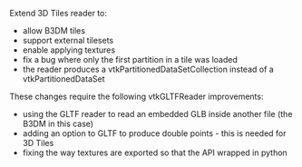 Extend 3D Tiles reader to:
- allow B3DM tiles
- support external tilesets
- enable applying textures
- fix a bug where only the first partition in a tile was loaded
- the reader produces a vtkPartitionedDataSetCollection instead of a
  vtkPartitionedDataSet

These changes require the following  vtkGLTFReader improvements:
- using the GLTF reader to read an embedded GLB inside another file (the B3DM in this case)
- adding an option to GLTF to produce double points - this is needed for 3D Tiles
- fixing the way textures are exported so that the API wrapped in python
